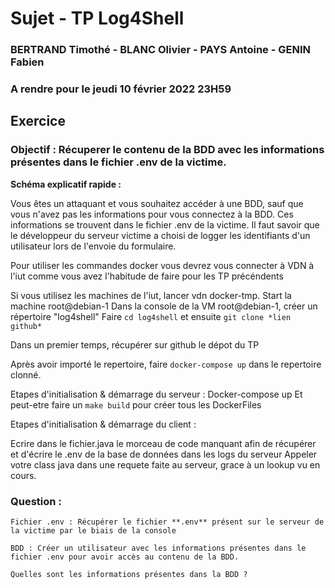 # Sujet - TP Log4Shell
### BERTRAND Timothé - BLANC Olivier - PAYS Antoine - GENIN Fabien
### A rendre pour le jeudi 10 février 2022 23H59


## Exercice

### **Objectif** : Récuperer le contenu de la BDD avec les informations présentes dans le fichier .env de la victime.


**Schéma explicatif rapide :** 

Vous êtes un attaquant et vous souhaitez accéder à une BDD, sauf que vous n'avez pas les informations pour vous connectez à la BDD. Ces informations se trouvent dans le fichier .env de la victime.
Il faut savoir que le développeur du serveur victime a choisi de logger les identifiants d'un utilisateur lors de l'envoie du formulaire.



Pour utiliser les commandes docker vous devrez vous connecter à VDN à l'iut comme vous avez l'habitude de faire pour les TP précéndents

Si vous utilisez les machines de l'iut, lancer vdn docker-tmp.
Start la machine root@debian-1
Dans la console de la VM root@debian-1, créer un répertoire "log4shell" 
Faire `cd log4shell` et ensuite `git clone *lien github*`


Dans un premier temps, récupérer sur github le dépot du TP
    <lien github>

Après avoir importé le repertoire, faire `docker-compose up` dans le repertoire clonné.


Etapes d'initialisation & démarrage du serveur :
Docker-compose up
Et peut-etre faire un `make build` pour créer tous les DockerFiles

Etapes d'initialisation & démarrage du client : 

Ecrire dans le fichier.java le morceau de code manquant afin de récupérer et d'écrire le .env de la base de données dans les logs du serveur
Appeler votre class java dans une requete faite au serveur, grace à un lookup vu en cours.


### Question : 
    Fichier .env : Récupérer le fichier **.env** présent sur le serveur de la victime par le biais de la console

    BDD : Créer un utilisateur avec les informations présentes dans le fichier .env pour avoir accès au contenu de la BDD. 

    Quelles sont les informations présentes dans la BDD ? 
